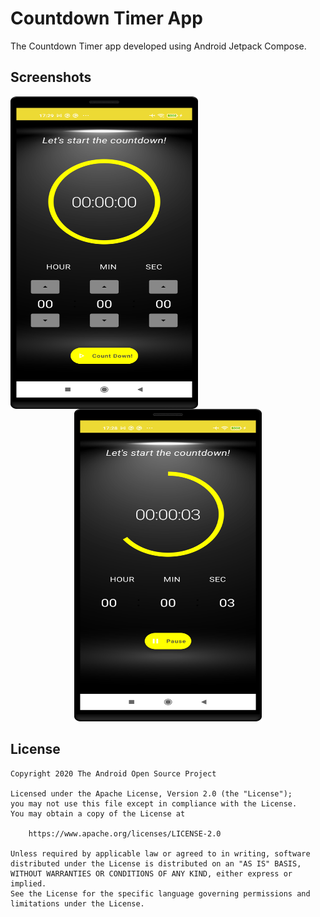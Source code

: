 # Countdown Timer App
The Countdown Timer app developed using Android Jetpack Compose.

## Screenshots
<img align="left" src="./results/screenshot_1.png" width="300" height="500">
<p align="center">
<img src="./results/screenshot_2.png" width="300" height="500">
</p>

## License
```
Copyright 2020 The Android Open Source Project

Licensed under the Apache License, Version 2.0 (the "License");
you may not use this file except in compliance with the License.
You may obtain a copy of the License at

    https://www.apache.org/licenses/LICENSE-2.0

Unless required by applicable law or agreed to in writing, software
distributed under the License is distributed on an "AS IS" BASIS,
WITHOUT WARRANTIES OR CONDITIONS OF ANY KIND, either express or implied.
See the License for the specific language governing permissions and
limitations under the License.
```
